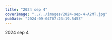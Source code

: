 ```yaml
---
title: "2024 sep 4"
coverImage: "../../images/2024-sep-4-A2MT.jpg"
pubDate: "2024-09-04T07:23:19.545Z"
---
```


2024 sep 4
